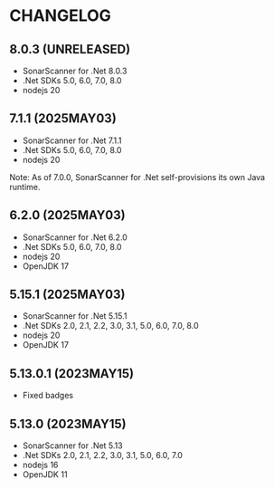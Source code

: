 # CHANGELOG

## 8.0.3 (UNRELEASED)

* SonarScanner for .Net 8.0.3
* .Net SDKs 5.0, 6.0, 7.0, 8.0
* nodejs 20

## 7.1.1 (2025MAY03)

* SonarScanner for .Net 7.1.1
* .Net SDKs 5.0, 6.0, 7.0, 8.0
* nodejs 20

Note: As of 7.0.0, SonarScanner for .Net self-provisions its own Java runtime.

## 6.2.0 (2025MAY03)

* SonarScanner for .Net 6.2.0
* .Net SDKs 5.0, 6.0, 7.0, 8.0
* nodejs 20
* OpenJDK 17

## 5.15.1 (2025MAY03)

* SonarScanner for .Net 5.15.1
* .Net SDKs 2.0, 2.1, 2.2, 3.0, 3.1, 5.0, 6.0, 7.0, 8.0
* nodejs 20
* OpenJDK 17

## 5.13.0.1 (2023MAY15)

* Fixed badges

## 5.13.0 (2023MAY15)

* SonarScanner for .Net 5.13
* .Net SDKs 2.0, 2.1, 2.2, 3.0, 3.1, 5.0, 6.0, 7.0
* nodejs 16
* OpenJDK 11






